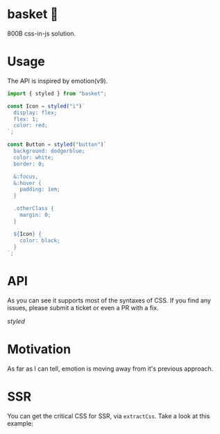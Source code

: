 basket 🧺
===
800B css-in-js solution.

# Usage
The API is inspired by emotion(v9).

```jsx
import { styled } from "basket";

const Icon = styled("i")`
  display: flex;
  flex: 1;
  color: red;
`;

const Button = styled("button")`
  background: dodgerblue;
  color: white;
  border: 0;

  &:focus,
  &:hover {
    padding: 1em;
  }

  .otherClass {
    margin: 0;
  }

  ${Icon} {
    color: black;
  }
`;

```

# API
As you can see it supports most of the syntaxes of CSS. If you find any issues, please submit a ticket or even a PR with a fix.

*styled*

# Motivation
As far as I can tell, emotion is moving away from it's previous approach.

# SSR
You can get the critical CSS for SSR, via `extractCss`. Take a look at this example: <link>